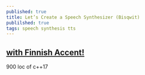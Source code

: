 ```yaml
---
published: true
title: Let’s Create a Speech Synthesizer (Bisqwit)
publilshed: true
tags: speech synthesis tts
---
```

## [with Finnish Accent!](https://www.youtube.com/watch?v=Jcymn3RGkF4)

900 loc of c++17
